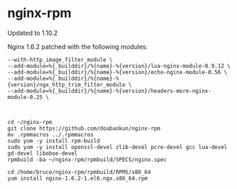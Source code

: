 nginx-rpm
=========


Updated to 1.10.2

Nginx 1.6.2 patched with the following modules:

    --with-http_image_filter_module \
    --add-module=%{_builddir}/%{name}-%{version}/lua-nginx-module-0.9.12 \
    --add-module=%{_builddir}/%{name}-%{version}/echo-nginx-module-0.56 \
    --add-module=%{_builddir}/%{name}-%{version}/ngx_http_trim_filter_module \
    --add-module=%{_builddir}/%{name}-%{version}/headers-more-nginx-module-0.25 \



    cd ~/nginx-rpm
    git clone https://github.com/doubaokun/nginx-rpm
    mv .rpmmacros ../.rpmmacros
    sudo yum -y install rpm-build
    sudo yum -y install openssl-devel zlib-devel pcre-devel gcc lua-devel gd-devel liboboe-devel
    rpmbuild -ba ~/nginx-rpm/rpmbuild/SPECS/nginx.spec

    cd /home/bruce/nginx-rpm/rpmbuild/RPMS/x86_64
    yum install nginx-1.6.2-1.el6.ngx.x86_64.rpm
